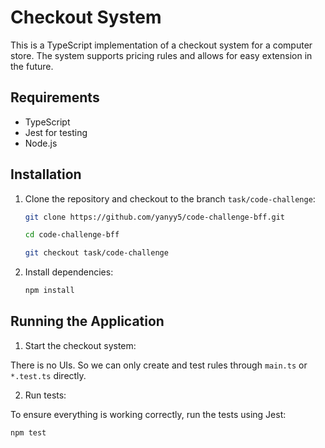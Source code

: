 # Checkout System

This is a TypeScript implementation of a checkout system for a computer store. The system supports pricing rules and allows for easy extension in the future.

## Requirements

- TypeScript
- Jest for testing
- Node.js

## Installation

1. Clone the repository and checkout to the branch `task/code-challenge`:

   ```bash
   git clone https://github.com/yanyy5/code-challenge-bff.git
   
   cd code-challenge-bff

   git checkout task/code-challenge 

2. Install dependencies:

   ```bash
   npm install

## Running the Application

1. Start the checkout system:

There is no UIs. So we can only create and test rules through `main.ts` or `*.test.ts` directly.

2. Run tests:

To ensure everything is working correctly, run the tests using Jest:

   ```bash
   npm test 